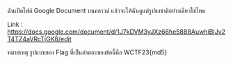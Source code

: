 ฉันเปิดไฟล์ Google Document บนคลาวด์ แล้วจะให้ฉันดูแต่รูปธงชาติอย่างเดียวใช่ไหม

Link : https://docs.google.com/document/d/1J7kDVM3yJXz66he58B8AuwhiBIJv2T4TZ4aVRcTjGK8/edit

หมายเหตุ รูปแบบของ Flag ที่เป็นคำตอบของข้อนี้คือ WCTF23{md5}
